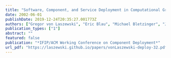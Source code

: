 ```yaml
---
title: "Software, Component, and Service Deployment in Computational Grids"
date: 2002-06-01
publishDate: 2019-12-24T20:35:27.001773Z
authors: ["Gregor von Laszewski", "Eric Blau", "Michael Bletzinger", "Jarek Gawor", "Peter Lane", "Stuart Martin", "Michael Russell"]
publication_types: ["1"]
abstract: ""
featured: false
publication: "*IFIP/ACM Working Conference on Component Deployment*"
url_pdf: "https://laszewski.github.io/papers/vonLaszewski-deploy-32.pdf"
---
```


